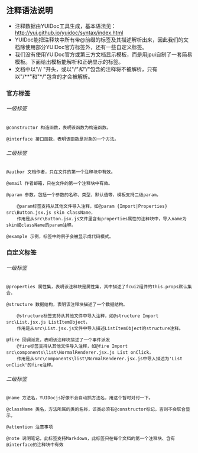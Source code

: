 
## 注释语法说明

* 注释数据由YUIDoc工具生成，基本语法见：http://yui.github.io/yuidoc/syntax/index.html
* YUIDoc能把注释块中所有带@前缀的标签及其描述解析出来，因此我们的文档除使用部分YUIDoc官方标签外，还有一些自定义标签。
* 我们没有使用YUIDoc官方或第三方文档显示模板，而是用jpui自制了一套简易模板。下面给出模板能解析和正确显示的标签。
* 文档中以"// "开头，或以"/*"和"*/"包含的注释将不被解析，只有以"/**"和"*/"包含的才会被解析。

### 官方标签

###### 一级标签

    @constructor 构造函数，表明该函数为构造函数。

    @interface 接口函数，表明该函数是对象的一个方法。

###### 二级标签   

    @author 文档作者，只在文件的第一个注释块中有效。

    @email 作者邮箱，只在文件的第一个注释块中有效。
    
    @param 参数，包括一个参数的名称、类型、默认值等，模板支持二级param。

        @param标签支持从其他文件导入注释，如@param {Import|Properties} src\Button.jsx.js skin className，
        作用是从src\Button.jsx.js文件里含有properties属性的注释块中，导入name为skin或className的param注释。

    @example 示例，标签中的例子会被显示成代码模式。

### 自定义标签

###### 一级标签

    @properties 属性集，表明该注释块是属性集，其中描述了fcui2组件的this.props默认集合。

    @structure 数据结构，表明该注释块描述了一个数据结构。

        @structure标签支持从其他文件中导入注释，如@structure Import src\List.jsx.js ListItemObject，
        作用是从src\List.jsx.js文件中导入描述ListItemObject的structure注释。

    @fire 回调派发，表明该注释块描述了一个事件派发
        @fire标签支持从其他文件导入注释，如@fire Import src\components\list\NormalRenderer.jsx.js List onClick，
        作用是从src\components\list\NormalRenderer.jsx.js中导入描述为'List onClick'的fire注释。

###### 二级标签

    @name 方法名，YUIDocjs好像不会自动抓方法名，用这个暂时对付一下。

    @className 类名，方法所属的类的名称，该类必须有@constructor标记，否则不会联合显示。

    @attention 注意事项

    @note 说明笔记，此标签支持Markdown，此标签只在每个文档的第一个注释块、含有@interface的注释块中有效